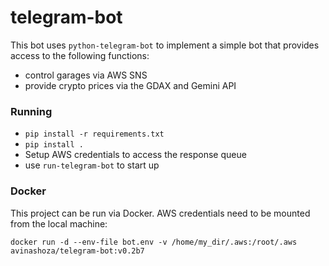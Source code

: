 # telegram-bot
This bot uses `python-telegram-bot` to implement a simple bot that provides access to the following functions:

* control garages via AWS SNS
* provide crypto prices via the GDAX and Gemini API
 
### Running ###
 * `pip install -r requirements.txt`
 * `pip install .`
 * Setup AWS credentials to access the response queue
 * use `run-telegram-bot` to start up

### Docker ###
This project can be run via Docker. AWS credentials need to be mounted from the local machine:

`docker run -d --env-file bot.env -v /home/my_dir/.aws:/root/.aws avinashoza/telegram-bot:v0.2b7`
